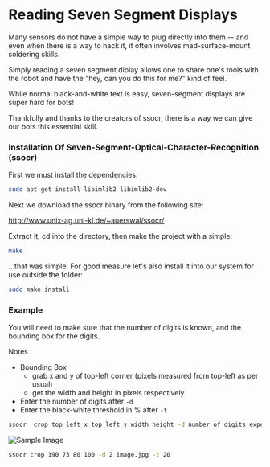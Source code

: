 Reading Seven Segment Displays
=============================


Many sensors do not have a simple way to plug directly into them -- and even when there is a way to hack it, it often involves mad-surface-mount soldering skills.

Simply reading a seven segment diplay allows one to share one's tools with the robot and have the "hey, can you do this for me?" kind of feel.

While normal black-and-white text is easy, seven-segment displays are super hard for bots!


Thankfully and thanks to the creators of ssocr, there is a way we can give our bots this essential skill.

### Installation Of Seven-Segment-Optical-Character-Recognition (ssocr)

First we must install the dependencies:


```bash
sudo apt-get install libimlib2 libimlib2-dev
```

Next we download the ssocr binary from the following site:

http://www.unix-ag.uni-kl.de/~auerswal/ssocr/

Extract it, cd into the directory, then make the project with a simple:
```bash
make
```
...that was simple. For good measure let's also install it into our system for use outside the folder:

```bash
sudo make install
```

### Example

You will need to make sure that the number of digits is known, and the bounding box for the digits.

Notes
* Bounding Box 
  * grab x and y of top-left corner (pixels measured from top-left as per usual)
  * get the width and height in pixels respectively
* Enter the number of digits after `-d`
* Enter the black-white threshold in % after `-t`

```bash
ssocr  crop top_left_x top_left_y width height -d number of digits expected the_image_name.jpg -t black_white_threshold_percent
```


![Sample Image](http://i1347.photobucket.com/albums/p711/gregorykielian/IRthermometerReadout_zpseff5c474.jpg)

```bash
ssocr crop 190 73 80 100 -d 2 image.jpg -t 20
```

